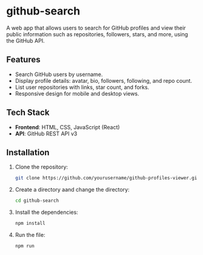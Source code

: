 # github-search

A web app that allows users to search for GitHub profiles and view their public information such as repositories, followers, stars, and more, using the GitHub API.

## Features
- Search GitHub users by username.
- Display profile details: avatar, bio, followers, following, and repo count.
- List user repositories with links, star count, and forks.
- Responsive design for mobile and desktop views.

## Tech Stack
- **Frontend**: HTML, CSS, JavaScript (React)
- **API**: GitHub REST API v3

## Installation
1. Clone the repository:
   ```bash
   git clone https://github.com/yourusername/github-profiles-viewer.git
2. Create a directory aand change the directory:
   ```bash
   cd github-search
3. Install the dependencies:
   ```bash
   npm install
4. Run the file:
   ```bash
   npm run

   
